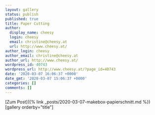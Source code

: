 ```yaml
---
layout: gallery
status: publish
published: true
title: Paper Cutting
author:
  display_name: cheesy
  login: cheesy
  email: christine@cheesy.at
  url: http://www.cheesy.at/
author_login: cheesy
author_email: christine@cheesy.at
author_url: http://www.cheesy.at/
wordpress_id: 40743
wordpress_url: http://www.cheesy.at/?page_id=40743
date: '2020-03-07 16:06:37 +0000'
date_gmt: '2020-03-07 15:06:37 +0000'
categories: []
comments: []
---
```


[Zum Post]({% link _posts/2020-03-07-makebox-papierschnitt.md %})
[gallery orderby="title"]

